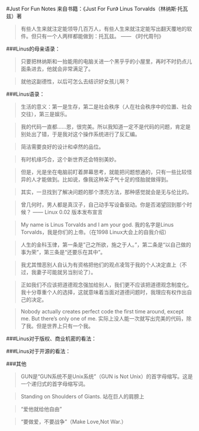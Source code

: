 #Just For Fun Notes
     来自书籍：《Just For Fun》 Linus Torvalds（林纳斯·托瓦兹）著

>有些人生来就注定能领导几百万人，有些人生来就注定能写出翻天覆地的软件。但只有一个人两样都能做到：托瓦兹。 —— 《时代周刊》

###Linus的母亲语录：
>只要把林纳斯和一抬能用的电脑关进一个黑乎乎的小屋里，再时不时扔点儿面条进去，他就会非常满足了。

>就他这副德性，以后可怎么去结识好女孩儿啊？

###Linus语录：
>生活的意义：第一是生存，第二是社会秩序（人在社会秩序中的位置、社会交往），第三是娱乐。

>我的代码一直都……恩，很完美。所以我知道一定不是代码的问题，肯定是别处出了错，于是我对这个操作系统进行了反汇编。

>简洁需要良好的设计和卓然的品位。

>有时机缘巧合，这个新世界还会特别美妙。

>但是，光是坐在电脑前盯着屏幕思考，就能把问题想通的，只有一些比较怪异的人才能做到。比如说，像我这种呆子气十足的怪胎就做得到。

>其实，一旦找到了解决问题的那个漂亮方法，那种感觉就会是无与伦比的。

>曾几何时，男人都是真汉子，自己动手写设备驱动。你是否渴望回到那个时候？ —— Linux 0.02 版本发布宣言

>My name is Linus Torvalds and I am your god. 我的名字是Linus Torvalds，我是你们的上帝。（在1998 Linux大会上的自我介绍）

>人生的金科玉律，第一条是”己之所欲，施之于人。”，第二条是“以自己做的事为荣”，第三条是“还要乐在其中”。

>我尤其憎恶别人自认为有资格把他们的观点凌驾于我的个人决定直上（不过，我妻子可能就另当别论了）。

>正如我们不应该把道德观念强加给别人，我们更不应该把道德观念制度化。我十分尊重个人的选择，这就意味着当面对道德问题时，我理应有权作出自己的决定。

>Nobody actually creates perfect code the first time around, except me. But there’s only one of me.
实际上没人能一次就写出完美的代码，除了我。但是世界上只有一个我。

###Linus对于版权、商业机密的看法：


###Linus对于开源的看法：


###其他
>GUN是“GUN系统不是Unix系统”（GUN is Not Unix）的首字母缩写。这是一个递归式的首字母缩写词。

>Standing on Shoulders of Giants. 站在巨人的肩膀上

>“爱他就给他自由”

>“要做爱，不要战争”（Make Love,Not War.）